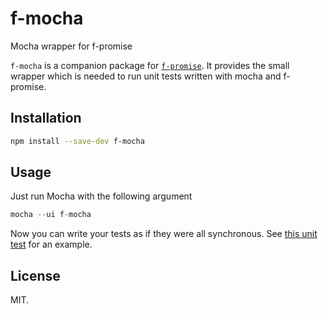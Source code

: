 # f-mocha

Mocha wrapper for f-promise

`f-mocha` is a companion package for [`f-promise`](https://github.com/Sage/f-promise).
It provides the small wrapper which is needed to run unit tests written with mocha and f-promise.

## Installation

```sh
npm install --save-dev f-mocha
```

## Usage

Just run Mocha with the following argument

```js
mocha --ui f-mocha
```

Now you can write your tests as if they were all synchronous.
See [this unit test](test/basic-test.ts) for an example.

## License

MIT.
